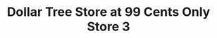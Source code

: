 ---
title: "Dollar Tree Store at 99 Cents Only Store 3"
url: /carson-city/dollar-tree-store-at-99-cents-only-store-3/
shop: variety store
---